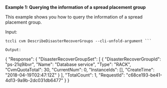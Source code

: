 **Example 1: Querying the information of a spread placement group**

This example shows you how to query the information of a spread placement group.

Input: 

```
tccli cvm DescribeDisasterRecoverGroups --cli-unfold-argument ```

Output: 
```
{
    "Response": {
        "DisasterRecoverGroupSet": [
            {
                "DisasterRecoverGroupId": "ps-21q9ibvr",
                "Name": "Database service",
                "Type": "RACK",
                "CvmQuotaTotal": 30,
                "CurrentNum": 0,
                "InstanceIds": [],
                "CreateTime": "2018-04-19T02:47:12Z"
            }
        ],
        "TotalCount": 1,
        "RequestId": "c68ce193-be41-4d13-9a9b-2dc031db6477"
    }
}
```

